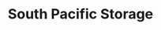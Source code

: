 ---
title: "South Pacific Storage"
url: /omaha/south-pacific-storage-north-154th-avenue/
shop: Mieten
---